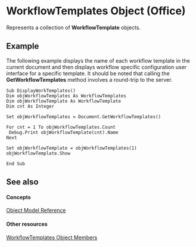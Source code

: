 
# WorkflowTemplates Object (Office)

Represents a collection of  **WorkflowTemplate** objects.


## Example

The following example displays the name of each workflow template in the current document and then displays workflow specific configuration user interface for a specific template. It should be noted that calling the  **GetWorkflowTemplates** method involves a round-trip to the server.


```
Sub DisplayWorkTemplates() 
Dim objWorkflowTemplates As WorkflowTemplates 
Dim objWorkflowTemplate As WorkflowTemplate 
Dim cnt As Integer 
 
Set objWorkflowTemplates = Document.GetWorkflowTemplates() 
 
For cnt = 1 To objWorkflowTemplates.Count 
 Debug.Print objWorkflowTemplate(cnt).Name 
Next 
 
Set objWorkflowTemplate = objWorkflowTemplates(1) 
objWorkflowTemplate.Show 
 
End Sub 

```


## See also


#### Concepts


 [Object Model Reference](499c789a-aba2-0fad-649a-0ea964cd3b5e.md)
#### Other resources


 [WorkflowTemplates Object Members](a29def44-dfe2-04fb-db6d-585c31e0fb32.md)
